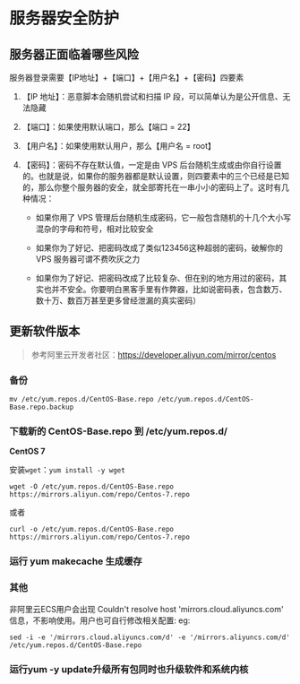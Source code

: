 # 服务器安全防护

## 服务器正面临着哪些风险

服务器登录需要【IP地址】+【端口】+【用户名】+【密码】四要素
1. 【IP 地址】：恶意脚本会随机尝试和扫描 IP 段，可以简单认为是公开信息、无法隐藏

2. 【端口】：如果使用默认端口，那么【端口 = 22】

3. 【用户名】：如果使用默认用户，那么【用户名 = root】

4. 【密码】：密码不存在默认值，一定是由 VPS 后台随机生成或由你自行设置的。也就是说，如果你的服务器都是默认设置，则四要素中的三个已经是已知的，那么你整个服务器的安全，就全部寄托在一串小小的密码上了。这时有几种情况：

    - 如果你用了 VPS 管理后台随机生成密码，它一般包含随机的十几个大小写混杂的字母和符号，相对比较安全

    - 如果你为了好记、把密码改成了类似123456这种超弱的密码，破解你的 VPS 服务器可谓不费吹灰之力

    - 如果你为了好记、把密码改成了比较复杂、但在别的地方用过的密码，其实也并不安全。你要明白黑客手里有作弊器，比如说密码表，包含数万、数十万、数百万甚至更多曾经泄漏的真实密码）

## 更新软件版本

> 参考阿里云开发者社区：https://developer.aliyun.com/mirror/centos

### 备份

```
mv /etc/yum.repos.d/CentOS-Base.repo /etc/yum.repos.d/CentOS-Base.repo.backup
```

### 下载新的 CentOS-Base.repo 到 /etc/yum.repos.d/

**CentOS 7**

安装`wget`：`yum install -y wget`

```
wget -O /etc/yum.repos.d/CentOS-Base.repo https://mirrors.aliyun.com/repo/Centos-7.repo
```

或者

```
curl -o /etc/yum.repos.d/CentOS-Base.repo https://mirrors.aliyun.com/repo/Centos-7.repo
```

### 运行 yum makecache 生成缓存

### 其他

非阿里云ECS用户会出现 Couldn't resolve host 'mirrors.cloud.aliyuncs.com' 信息，不影响使用。用户也可自行修改相关配置: eg:

```
sed -i -e '/mirrors.cloud.aliyuncs.com/d' -e '/mirrors.aliyuncs.com/d' /etc/yum.repos.d/CentOS-Base.repo
```

### 运行yum -y update升级所有包同时也升级软件和系统内核
